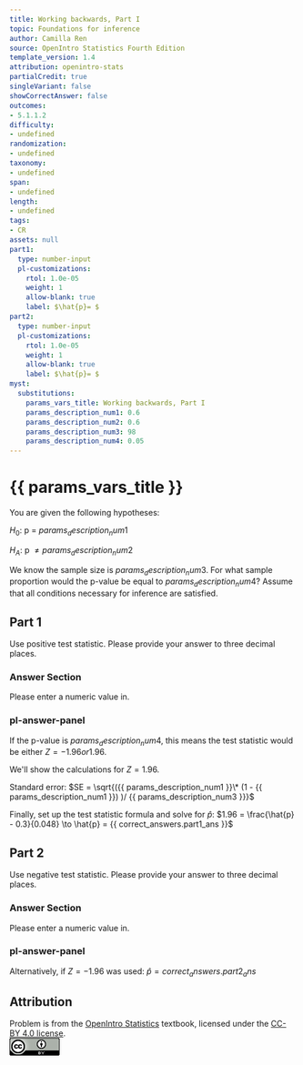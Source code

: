 ```yaml
---
title: Working backwards, Part I
topic: Foundations for inference
author: Camilla Ren
source: OpenIntro Statistics Fourth Edition
template_version: 1.4
attribution: openintro-stats
partialCredit: true
singleVariant: false
showCorrectAnswer: false
outcomes:
- 5.1.1.2
difficulty:
- undefined
randomization:
- undefined
taxonomy:
- undefined
span:
- undefined
length:
- undefined
tags:
- CR
assets: null
part1:
  type: number-input
  pl-customizations:
    rtol: 1.0e-05
    weight: 1
    allow-blank: true
    label: $\hat{p}= $
part2:
  type: number-input
  pl-customizations:
    rtol: 1.0e-05
    weight: 1
    allow-blank: true
    label: $\hat{p}= $
myst:
  substitutions:
    params_vars_title: Working backwards, Part I
    params_description_num1: 0.6
    params_description_num2: 0.6
    params_description_num3: 98
    params_description_num4: 0.05
---
```

# {{ params_vars_title }}
You are given the following hypotheses:

$H_0$: p = ${{ params_description_num1 }}$

$H_A$: p $\neq {{ params_description_num2 }}$

We know the sample size is ${{ params_description_num3 }}$. For what sample proportion would the p-value be equal to ${{ params_description_num4 }}$? Assume that all conditions  necessary for inference are satisfied.

## Part 1

Use positive test statistic. Please provide your answer to three decimal places.

### Answer Section

Please enter a numeric value in.

### pl-answer-panel

If the p-value is ${{ params_description_num4 }}$, this means the test statistic would be either $Z = -1.96 or 1.96$.

We'll show the calculations for $Z = 1.96$.

Standard error: $SE = \sqrt{({{ params_description_num1 }}\* (1 - {{ params_description_num1 }}) )/ {{ params_description_num3 }}}$

Finally, set up the test statistic formula and solve
for $\hat{p}$:
$1.96 = \frac{\hat{p} - 0.3}{0.048} \to \hat{p} = {{ correct_answers.part1_ans }}$

## Part 2

Use negative test statistic. Please provide your answer to three decimal places.

### Answer Section

Please enter a numeric value in.

### pl-answer-panel

Alternatively, if $Z = -1.96$ was used: $\hat{p} = {{ correct_answers.part2_ans }}$

## Attribution

Problem is from the [OpenIntro Statistics](https://openintro.org/book/os/) textbook, licensed under the [CC-BY 4.0 license](https://creativecommons.org/licenses/by/4.0/).<br>![Image representing the Creative Commons 4.0 BY license.](https://raw.githubusercontent.com/firasm/bits/master/by.png)